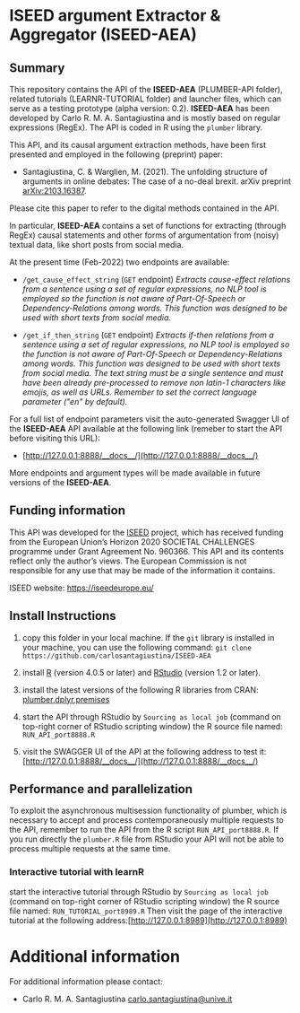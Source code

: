 # ISEED argument Extractor & Aggregator (ISEED-AEA)

## Summary

This repository contains the API of the **ISEED-AEA**  (PLUMBER-API folder), related tutorials (LEARNR-TUTORIAL folder) and launcher files, which can serve as a testing prototype (alpha version: 0.2). **ISEED-AEA** has been developed by Carlo R. M. A. Santagiustina and is mostly based on regular expressions (RegEx).
The API is coded in R using the `plumber` library.

This API, and its causal argument extraction methods, have been first presented and employed in the following (preprint) paper:

- Santagiustina, C. & Warglien, M. (2021). The unfolding structure of arguments in online debates: The case of a no-deal brexit. arXiv preprint [arXiv:2103.16387](https://arxiv.org/pdf/2103.16387.pdf).

Please cite this paper to refer to the digital methods contained in the API.

In particular, **ISEED-AEA** contains a set of functions for extracting (through RegEx) causal statements and other forms of argumentation from (noisy) textual data, like short posts from social media.

At the present time (Feb-2022) two endpoints are available:

- `/get_cause_effect_string` (`GET` endpoint) *Extracts cause-effect relations from a sentence using a set of regular expressions, no NLP tool is employed so the function is not aware of Part-Of-Speech or Dependency-Relations among words. This function was designed to be used with short texts from social media.*

- `/get_if_then_string` (`GET` endpoint) *Extracts if-then relations from a sentence using a set of regular expressions, no NLP tool is employed so the function is not aware of Part-Of-Speech or Dependency-Relations among words. This function was designed to be used with short texts from social media. The text string must be a single sentence and must have been already pre-processed to remove non latin-1 characters like emojis, as well as URLs. Remember to set the correct language parameter ("en" by default).*


For a full list of endpoint parameters visit the auto-generated Swagger UI of the **ISEED-AEA** API available at the following link (remeber to start the API before visiting this URL):

- [http://127.0.0.1:8888/__docs__/](http://127.0.0.1:8888/__docs__/)

More endpoints and argument types will be made available in future versions of the **ISEED-AEA**.

## Funding information 

This API was developed for the [ISEED](https://iseedeurope.eu/) project, which has received funding from the European Union’s Horizon 2020 SOCIETAL CHALLENGES programme under Grant Agreement No. 960366. This API and its contents reflect only the author’s views. The European Commission is not responsible for any use that may be made of the information it contains.

ISEED website: https://iseedeurope.eu/

## Install Instructions 

1) copy this folder in your local machine. If the `git` library is installed in your machine, you can use the following command: `git clone https://github.com/carlosantagiustina/ISEED-AEA`

2)  install [R](https://cran.r-project.org/) (version 4.0.5 or later) and [RStudio](https://www.rstudio.com/products/rstudio/) (version 1.2 or later). 

3) install the latest versions of the following R libraries from CRAN: [plumber](https://www.rplumber.io/),[dplyr](https://dplyr.tidyverse.org/),[premises](https://rstudio.github.io/promises/articles/motivation.html)

4) start the API through RStudio by `Sourcing as local job` (command on top-right corner of RStudio scripting window) the R source file named: `RUN_API_port8888.R`

5) visit the SWAGGER UI of the API at the following address to test it: [http://127.0.0.1:8888/__docs__/](http://127.0.0.1:8888/__docs__/)

## Performance and parallelization

To exploit the asynchronous multisession functionality of plumber, which is necessary to accept and process contemporaneously multiple requests to the API, remember to run the API from the R script `RUN_API_port8888.R`. If you run directly the `plumber.R` file from RStudio your API will not be able to process multiple requests at the same time.

### Interactive tutorial with learnR

start the interactive tutorial through RStudio by `Sourcing as local job` (command on top-right corner of RStudio scripting window) the R source file named: `RUN_TUTORIAL_port8989.R`
Then visit the page of the interactive tutorial at the following address:[http://127.0.0.1:8989](http://127.0.0.1:8989)


# Additional information

For additional information please contact:

* Carlo R. M. A. Santagiustina [carlo.santagiustina@unive.it](carlo.santagiustina@unive.it)
